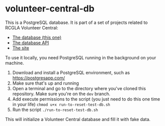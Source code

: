 # volunteer-central-db

This is a PostgreSQL database. It is part of a set of projects related to RCGLA Volunteer Central:

* [The database (this one)](https://github.com/rcgla/volunteer-central-db)
* [The database API](https://github.com/rcgla/volunteer-central-db-api)
* [The site](https://github.com/rcgla/volunteer-central-site)

To use it locally, you need PostgreSQL running in the background on your machine. 

1. Download and install a PostgreSQL environment, such as https://postgresapp.com/
2. Make sure that's up and running
3. Open a terminal and go to the directory where you've cloned this repository. Make sure you're on the `dev` branch.
4. Add execute permissions to the script (you just need to do this one time in your life) ```chmod u+x run-to-reset-test-db.sh```
5. Run the script `./run-to-reset-test-db.sh`

This will initialize a Volunteer Central database and fill it with fake data.
